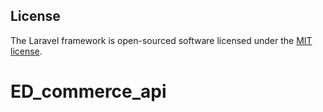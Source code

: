 ## License

The Laravel framework is open-sourced software licensed under the [MIT license](https://opensource.org/licenses/MIT).
# ED_commerce_api
